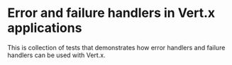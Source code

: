 # Error and failure handlers in Vert.x applications

This is collection of tests that demonstrates how error handlers and failure handlers can be used with Vert.x.
